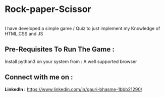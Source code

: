 <h1>Rock-paper-Scissor  </h1>
<br>
I have developed a simple game / Quiz to just implement my Knowledge of  HTML,CSS and JS
<br> 


<h2>Pre-Requisites To Run The Game :</h2>
  Install python3 on your system from : A well supported browser
  <h2>Connect with me on : </h2>
   <p><b> LinkedIn :</b> <a href="https://www.linkedin.com/in/gauri-bhasme-1bbb21290/">https://www.linkedin.com/in/gauri-bhasme-1bbb21290/</p>
